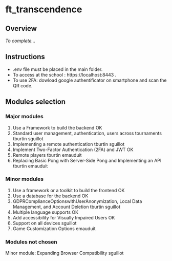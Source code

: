 # ft_transcendence

## Overview

_To complete..._

## Instructions

- .env file must be placed in the main folder.
- To access at the school : https://localhost:8443 .
- To use 2FA: dowload google authentificator on smartphone and scan the QR code.

## Modules selection

### Major modules
1. Use a Framework to build the backend OK
2. Standard user management, authentication, users across tournaments tburtin sguillot
3. Implementing a remote authentication tburtin sguillot
4. Implement Two-Factor Authentication (2FA) and JWT OK
5. Remote players tburtin emauduit
6. Replacing Basic Pong with Server-Side Pong and Implementing an API tburtin emauduit

### Minor modules
1. Use a framework or a toolkit to build the frontend OK
2. Use a database for the backend OK
3. GDPRComplianceOptionswithUserAnonymization, Local Data Management, and Account Deletion tburtin sguillot
4. Multiple language supports OK
5. Add accessibility for Visually Impaired Users OK
6. Support on all devices sguillot
7. Game Customization Options emauduit

### Modules not chosen
Minor module: Expanding Browser Compatibility  sguillot